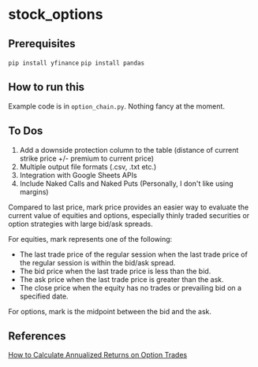 # stock_options

## Prerequisites

`pip install yfinance`
`pip install pandas`

## How to run this

Example code is in `option_chain.py`. Nothing fancy at the moment.

## To Dos

1. Add a downside protection column to the table (distance of current strike price +/- premium to current price)
2. Multiple output file formats (.csv, .txt etc.)
3. Integration with Google Sheets APIs
4. Include Naked Calls and Naked Puts (Personally, I don't like using margins)

Compared to last price, mark price provides an easier way to evaluate the current value of equities and options, especially thinly traded securities or option strategies with large bid/ask spreads.

For equities, mark represents one of the following:

- The last trade price of the regular session when the last trade price of the regular session is within the bid/ask spread.
- The bid price when the last trade price is less than the bid.
- The ask price when the last trade price is greater than the ask.
- The close price when the equity has no trades or prevailing bid on a specified date.

For options, mark is the midpoint between the bid and the ask.

## References

[How to Calculate Annualized Returns on Option Trades](https://www.great-option-trading-strategies.com/how-to-calculate-annualized-returns.html)